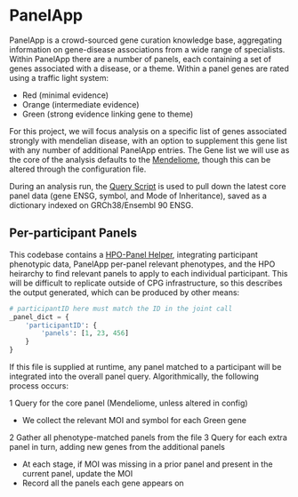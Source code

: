 # PanelApp

PanelApp is a crowd-sourced gene curation knowledge base, aggregating information on gene-disease associations from a wide range of specialists. Within PanelApp there are a number of panels, each containing a set of genes associated with a disease, or a theme. Within a panel genes are rated using a traffic light system:

* Red (minimal evidence)
* Orange (intermediate evidence)
* Green (strong evidence linking gene to theme)

For this project, we will focus analysis on a specific list of genes associated strongly with mendelian disease, with an option to supplement this gene list with any number of additional PanelApp entries. The Gene list we will use as the core of the analysis defaults to the [Mendeliome](https://panelapp.agha.umccr.org/panels/137/), though this can be altered through the configuration file.

During an analysis run, the [Query Script](../src/talos/QueryPanelapp.py) is used to pull down the latest core panel data (gene ENSG, symbol, and Mode of Inheritance), saved as a dictionary indexed on GRCh38/Ensembl 90 ENSG.

## Per-participant Panels

This codebase contains a [HPO-Panel Helper](../src/talos/GeneratePanelData.py), integrating participant phenotypic data, PanelApp per-panel relevant phenotypes, and the HPO heirarchy to find relevant panels to apply to each individual participant. This will be difficult to replicate outside of CPG infrastructure, so this describes the output generated, which can be produced by other means:

```python
# participantID here must match the ID in the joint call
_panel_dict = {
    'participantID': {
        'panels': [1, 23, 456]
    }
}
```

If this file is supplied at runtime, any panel matched to a participant will be integrated into the overall panel query. Algorithmically, the following process occurs:

1 Query for the core panel (Mendeliome, unless altered in config)

* We collect the relevant MOI and symbol for each Green gene

2 Gather all phenotype-matched panels from the file
3 Query for each extra panel in turn, adding new genes from the additional panels

* At each stage, if MOI was missing in a prior panel and present in the current panel, update the MOI
* Record all the panels each gene appears on
